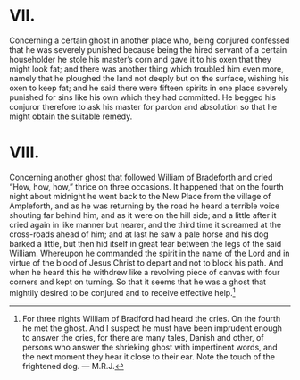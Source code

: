 # VII. 

Concerning a certain ghost in another place who, being conjured 
confessed that he was severely punished because being the hired 
servant of a certain householder he stole his master’s corn and gave 
it to his oxen that they might look fat; and there was another thing 
which troubled him even more, namely that he ploughed the land 
not deeply but on the surface, wishing his oxen to keep fat; and he 
said there were fifteen spirits in one place severely punished for sins 
like his own which they had committed. He begged his conjuror 
therefore to ask his master for pardon and absolution so that he 
might obtain the suitable remedy. 


# VIII. 

Concerning another ghost that followed William of Bradeforth 
and cried “How, how, how,” thrice on three occasions. It happened 
that on the fourth night about midnight he went back to the New 
Place from the village of Ampleforth, and as he was returning by 
the road he heard a terrible voice shouting far behind him, and as 
it were on the hill side; and a little after it cried again in like manner 
but nearer, and the third time it screamed at the cross-roads ahead 
of him; and at last he saw a pale horse and his dog barked a little, 
but then hid itself in great fear between the legs of the said William. 
Whereupon he commanded the spirit in the name of the Lord and 
in virtue of the blood of Jesus Christ to depart and not to block his 
path. And when he heard this he withdrew like a revolving piece 
of canvas with four corners and kept on turning. So that it seems 
that he was a ghost that mightily desired to be conjured and to 
receive effective help.[^1]

[^1]: For three nights William of Bradford had heard the cries. On the fourth he met the ghost. And I suspect he must have been imprudent enough to answer the cries, for there are many tales, Danish and other, of persons who answer the shrieking ghost with impertinent words, and the next moment they hear it close to their ear. Note the touch of the frightened dog. — M.R.J.